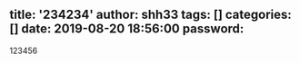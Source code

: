 title: '234234'
author: shh33
tags: []
categories: []
date: 2019-08-20 18:56:00
password:
---
123456